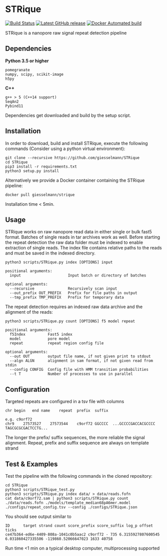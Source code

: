 # STRique
[![Build Status](https://travis-ci.org/giesselmann/STRique.svg?branch=master)](https://travis-ci.org/giesselmann/STRique) [![Latest GitHub release](https://img.shields.io/github/release-pre/giesselmann/STRique.svg)](https://github.com/giesselmann/STRique/releases/latest) [![Docker Automated build](https://img.shields.io/docker/automated/giesselmann/strique.svg)](https://hub.docker.com/r/giesselmann/strique/)

STRique is a nanopore raw signal repeat detection pipeline

## Dependencies
**Python 3.5 or higher**

	pomegranate
	numpy, scipy, scikit-image
	h5py

**C++**

	g++ > 5 (C++14 support)
	SeqAn2
	Pybind11

Dependencies get downloaded and build by the setup script.

## Installation
In order to download, build and install STRique, execute the following commands (Consider using a python virtual environment):

    git clone --recursive https://github.com/giesselmann/STRique
    cd STRique
	pip3 install -r requirements.txt
    python3 setup.py install

Alternatively we provide a Docker container containing the STRique pipeline:

	docker pull giesselmann/strique

Installation time < 5min.

## Usage

STRique works on raw nanopore read data in either single or bulk fast5 format. Batches of single reads in tar archives work as well. Before starting the repeat detection the raw data folder must be indexed to enable extraction of single reads. The index file contains relative paths to the reads and must be saved in the indexed directory.

	python3 scripts/STRique.py index [OPTIONS] input

	positional arguments:
	  input                 	Input batch or directory of batches

	optional arguments:
	  --recursive           	Recursively scan input
	  --out_prefix OUT_PREFIX	Prefix for file paths in output
	  --tmp_prefix TMP_PREFIX	Prefix for temporary data

The repeat detection requires an indexed raw data archive and the alignment of the reads:

	python3 scripts/STRique.py count [OPTIONS] f5 model repeat

	positional arguments:
	  f5Index          Fast5 index
	  model            pore model
	  repeat           repeat region config file

	optional arguments:
	  --out OUT        output file name, if not given print to stdout
	  --algn ALGN      alignment in sam format, if not given read from stdin
	  --config CONFIG  Config file with HMM transition probabilities
	  --t T            Number of processes to use in parallel


## Configuration

Targeted repeats are configured in a tsv file with columns

	chr	begin	end	name	repeat	prefix	suffix

	e.g. c9orf72
	chr9	27573527	27573544	c9orf72	GGCCCC	...GCCCCGACCACGCCCC	TAGCGCGCGACTCCTG...

The longer the prefix/ suffix sequences, the more reliable the signal alignment. Repeat, prefix and suffix sequence are always on template strand

## Test & Examples
Test the pipeline with the following commands in the cloned repository:

	cd STRique
	python3 scripts/STRique_test.py
	python3 scripts/STRique.py index data/ > data/reads.fofn
	cat data/c9orf72.sam | python3 scripts/STRique.py count ./data/reads.fofn ./models/template_median68pA6mer.model ./configs/repeat_config.tsv --config ./configs/STRique.json

You should see output similar to

	ID      target strand count score_prefix score_suffix log_p offset ticks
	ce47b364-ed6e-4409-808a-1041c0b5aac2 c9orf72 - 735 6.3155927807600545 6.031860427335506 -119860.52066647023 1633 40758

Run time <1 min on a typical desktop computer, multiprocessing supported
